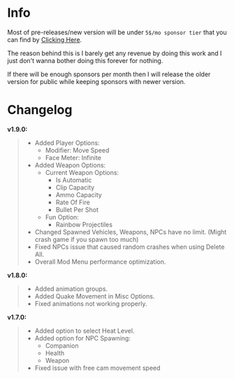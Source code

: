 # Info
Most of pre-releases/new version will be under `5$/mo sponsor tier` that you can find by [Clicking Here](https://github.com/sponsors/sneakyevil). 

The reason behind this is I barely get any revenue by doing this work and I just don't wanna bother doing this forever for nothing. 

If there will be enough sponsors per month then I will release the older version for public while keeping sponsors with newer version.

# Changelog

__v1.9.0:__
> - Added Player Options:
>     - Modifier: Move Speed
>     - Face Meter: Infinite
> - Added Weapon Options: 
>     -  Current Weapon Options:
>         - Is Automatic
>         -  Clip Capacity
>         - Ammo Capacity
>         - Rate Of Fire
>         - Bullet Per Shot
>     -  Fun Option:
>         - Rainbow Projectiles 
> - Changed Spawned Vehicles, Weapons, NPCs have no limit. (Might crash game if you spawn too much)
> - Fixed NPCs issue that caused random crashes when using Delete All.
> - Overall Mod Menu performance optimization.

__v1.8.0:__
> - Added animation groups.
> - Added Quake Movement in Misc Options.
> - Fixed animations not working properly.

__v1.7.0:__
> - Added option to select Heat Level.
> - Added option for NPC Spawning:
>     - Companion
>     - Health
>     - Weapon
> - Fixed issue with free cam movement speed
